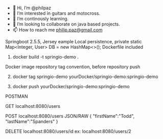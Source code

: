 - 👋 Hi, I’m @philpaz
- 👀 I’m interested in guitars and motocross.
- 🌱 I’m continously learning.
- 💞️ I’m looking to collaborate on java based projects.
- 📫 How to reach me philip.paz@gmail.com

<!---
philpaz/philpaz is a ✨ special ✨ repository because its `README.md` (this file) appears on your GitHub profile.
You can click the Preview link to take a look at your changes.
--->
Springboot 2.5.5, Jersey eample
Local persistence, private static Map<Integer, User> DB = new HashMap<>(); 
Dockerfile included

1. docker build -t springio-demo .

Docker image repository tag convention, before repository push

2. docker tag springio-demo yourDocker/springio-demo:springio-demo

3. docker push yourDocker/springio-demo:springio-demo

POSTMAN

GET localhost:8080/users

POST  localhost:8080/users JSON/RAW
{
    "firstName":"Todd",
    "lastName":"Spanders"
}

DELETE
localhost:8080/users/id
ex: localhost:8080/users/2
